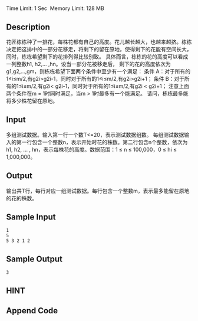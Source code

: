 # 
Time Limit: 1 Sec  Memory Limit: 128 MB


## Description
花匠栋栋种了一排花，每株花都有自己的高度。花儿越长越大，也越来越挤。栋栋决定把这排中的一部分花移走，将剩下的留在原地，使得剩下的花能有空间长大，同时，栋栋希望剩下的花排列得比较别致。
具体而言，栋栋的花的高度可以看成一列整数h1, h2,… ,hn。设当一部分花被移走后，
剩下的花的高度依次为g1,g2,...,gm，则栋栋希望下面两个条件中至少有一个满足：
条件 A：对于所有的1≤i≤m/2,有g2i>g2i-1，同时对于所有的1≤i≤m/2,有g2i>g2i+1；
条件 B：对于所有的1≤i≤m/2,有g2i< g2i-1，同时对于所有的1≤i≤m/2,有g2i < g2i+1；
注意上面两个条件在m = 1时同时满足，当m > 1时最多有一个能满足。
请问，栋栋最多能将多少株花留在原地。


## Input
多组测试数据。输入第一行一个数T<=20，表示测试数据组数。
每组测试数据输入的第一行包含一个整数n，表示开始时花的株数。第二行包含n个整数，依次为h1, h2, … , hn，表示每株花的高度。数据范围：1 ≤ n ≤ 100,000，0 ≤ hi ≤ 1,000,000。


## Output
输出共T行，每行对应一组测试数据。每行包含一个整数m，表示最多能留在原地的花的株数。


## Sample Input
```
1
5
5 3 2 1 2

```
## Sample Output
```
3

```

## HINT


## Append Code

